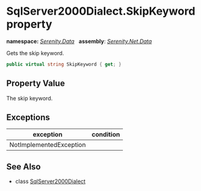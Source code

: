 # SqlServer2000Dialect.SkipKeyword property
**namespace:** *[Serenity.Data](../../README.md#serenity.data-namespace)*   **assembly**: *[Serenity.Net.Data](../../README.md)*

Gets the skip keyword.

```csharp
public virtual string SkipKeyword { get; }
```

## Property Value

The skip keyword.

## Exceptions

| exception | condition |
| --- | --- |
| NotImplementedException |  |

## See Also

* class [SqlServer2000Dialect](../SqlServer2000Dialect.md)